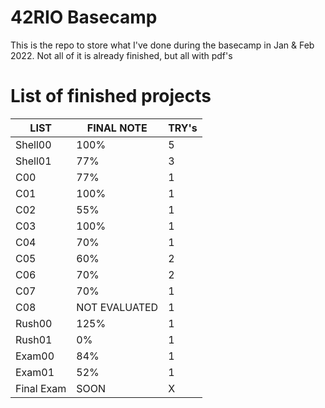 # 42RIO Basecamp

This is the repo to store what I've done during the basecamp in Jan & Feb 2022.
Not all of it is already finished, but all with pdf's

# List of finished projects

LIST | FINAL NOTE | TRY's |
---|---|---|
Shell00 | 100% | 5 |
Shell01 | 77% | 3 |
C00 | 77% | 1 |
C01 | 100% | 1 |
C02 | 55% | 1 |
C03 | 100% | 1 |
C04 | 70% | 1 |
C05 | 60% | 2 |
C06 | 70%| 2 |
C07 | 70% | 1 |
C08 | NOT EVALUATED  | 1 |
Rush00 | 125% | 1 |
Rush01 | 0% | 1 |
Exam00 | 84% | 1 |
Exam01 | 52% | 1 |
Final Exam | SOON | X |
